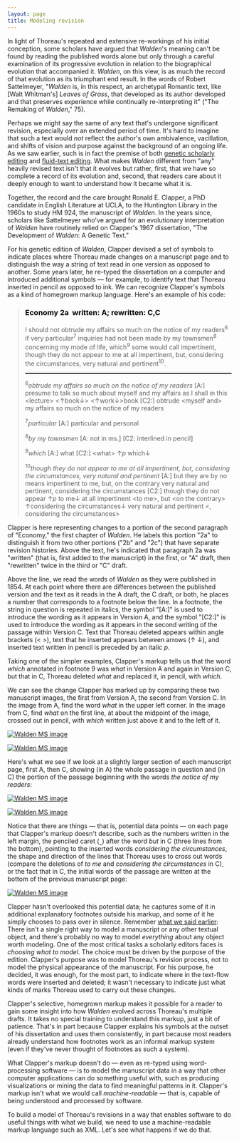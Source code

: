 ```yaml
---
layout: page
title: Modeling revision
---
```


In light of Thoreau's repeated and extensive re-workings of his initial conception, some scholars have argued that *Walden*'s meaning can't be found by reading the published words alone but only through a careful examination of its progressive evolution in relation to the biographical evolution that accompanied it. *Walden*, on this view, is as much the record of that evolution as its triumphant end result. In the words of Robert Sattelmeyer, "*Walden* is, in this respect, an archetypal Romantic text, like [Walt Whitman's] *Leaves of Grass*, that developed as its author developed and that preserves experience while continually re-interpreting it" ("The Remaking of *Walden*," 75).

Perhaps we might say the same of any text that's undergone significant revision, especially over an extended period of time. It's hard to imagine that such a text would *not* reflect the author's own ambivalence, vacillation, and shifts of vision and purpose against the background of an ongoing life. As we saw earlier, such is in fact the premise of both [genetic scholarly editing](/digital-scholarly-editing/editing/types-of-scholarly-editing#genetic-editing) and [fluid-text editing](/digital-scholarly-editing/editing/types-of-scholarly-editing#fluid-text-editing). What makes *Walden* different from "any" heavily revised text isn't that it evolves but rather, first, that we have so complete a record of its evolution and, second, that readers care about it deeply enough to want to understand how it became what it is.

Together, the record and the care brought Ronald E. Clapper, a PhD candidate in English Literature at UCLA, to the Huntington Library in the 1960s to study HM 924, the manuscript of *Walden*. In the years since, scholars like Sattelmeyer who've argued for an evolutionary interpretation of *Walden* have routinely relied on Clapper's 1967 dissertation, "The Development of *Walden*: A Genetic Text."

For his genetic edition of *Walden*, Clapper devised a set of symbols to indicate places where Thoreau made changes on a manuscript page and to distinguish the way a string of text read in one version as opposed to another. Some years later, he re-typed the dissertation on a computer and introduced additional symbols — for example, to identify text that Thoreau inserted in pencil as opposed to ink. We can recognize Clapper's symbols as a kind of homegrown markup language. Here's an example of his code:

<blockquote style="font-style:normal;">
<h3 style="color:#000;">Economy 2a &nbsp;written: A; rewritten: C,C</h3>  
<p>I should not obtrude my affairs so much on the notice of my readers<sup>6</sup> if very particular<sup>7</sup> inquiries had not been made by my townsmen<sup>8</sup> concerning my mode of life, which<sup>9</sup> some would call impertinent, though they do not appear to me at all impertinent, but, considering the circumstances, very natural and pertinent<sup>10</sup>.</p>
<hr style="border-top:1px solid black;" />
<p><sup>6</sup><em>obtrude my affairs so much on the notice of my readers</em> [A:] presume to talk so much about myself and my affairs as I shall in this &lt;lecture&gt; &lt;&uparrow;book&downarrow;&gt; &lt;&uparrow;work&downarrow;&gt;book [C2:] obtrude &lt;myself and&gt; my affairs so much on the notice of my readers</p>
<p><sup>7</sup><em>particular</em> [A:] particular and personal</p>
<p><sup>8</sup><em>by my townsmen</em> [A: not in ms.] [C2: interlined in pencil]</p>
<p><sup>9</sup><em>which</em> [A:] what [C2:] &lt;what&gt; &uparrow;<em>p</em> which&downarrow;</p>
<p><sup>10</sup><em>though they do not appear to me at all impertinent, but, considering the circumstances, very natural and pertinent</em> [A:] but they are by no means impertinent to me, but, on the contrary very natural and pertinent, considering the circumstances [C2:] though they do not appear &uparrow;<em>p</em> to me&downarrow; at all impertinent &lt;to me&gt;, but &lt;on the contrary&gt; &uparrow;considering the circumstances&downarrow; very natural and pertinent &lt;, considering the circumstances&gt;</p>
</blockquote>

Clapper is here representing changes to a portion of the second paragraph of "Economy," the first chapter of *Walden*. He labels this portion "2a" to distinguish it from two other portions ("2b" and "2c") that have separate revision histories. Above the text, he's indicated that paragraph 2a was "written" (that is, first added to the manuscript) in the first, or "A" draft, then "rewritten" twice in the third or "C" draft. 

Above the line, we read the words of *Walden* as they were published in 1854. At each point where there are differences between the published version and the text as it reads in the A draft, the C draft, or both, he places a number that corresponds to a footnote below the line. In a footnote, the string in question is repeated in italics, the symbol "[A:]" is used to introduce the wording as it appears in Version A, and the symbol "[C2:]" is used to introduce the wording as it appears in the second writing of the passage within Version C. Text that Thoreau deleted appears within angle brackets (&lt; &gt;), text that he inserted appears between arrows (&#8593; &#8595;), and inserted text written in pencil is preceded by an italic *p*.

Taking one of the simpler examples, Clapper's markup tells us that the word *which* annotated in footnote 9 was *what* in Version A and again in Version C, but that in C, Thoreau deleted *what* and replaced it, in pencil, with *which*.

We can see the change Clapper has marked up by comparing these two manuscript images, the first from Version A, the second from Version C. In the image from A, find the word *what* in the upper left corner. In the image from C, find *what* on the first line, at about the midpoint of the image, crossed out in pencil, with *which* written just above it and to the left of it.

[![Walden MS image](https://cdm16003.contentdm.oclc.org/digital/iiif/p16003coll16/8/1410,2920,6490,600/pct:30/0/default.jpg)](https://cdm16003.contentdm.oclc.org/digital/iiif/p16003coll16/8/1410,2920,6490,600/full/0/default.jpg)

[![Walden MS image](https://cdm16003.contentdm.oclc.org/digital/iiif/p16003coll16/435/680,1850,6557,735/pct:30/0/default.jpg)](https://cdm16003.contentdm.oclc.org/digital/iiif/p16003coll16/435/680,1850,6557,735/full/0/default.jpg)

Here's what we see if we look at a slightly larger section of each manuscript page, first A, then C, showing (in A) the whole passage in question and (in C) the portion of the passage beginning with the words *the notice of my readers*:

[![Walden MS image](https://cdm16003.contentdm.oclc.org/digital/iiif/p16003coll16/8/720,800,7230,3500/pct:30/0/default.jpg)](https://cdm16003.contentdm.oclc.org/digital/iiif/p16003coll16/8/720,800,7230,3500/pct:30/0/default.jpg)

[![Walden MS image](https://cdm16003.contentdm.oclc.org/digital/iiif/p16003coll16/435/560,750,7305,3030/pct:30/0/default.jpg)](https://cdm16003.contentdm.oclc.org/digital/iiif/p16003coll16/435/560,750,7305,3030/pct:30/0/default.jpg)

Notice that there are things — that is, potential data points — on each page that Clapper's markup doesn't describe, such as the numbers written in the left margin, the penciled caret (&#8248;) after the word *but* in C (three lines from the bottom), pointing to the inserted words *considering the circumstances*, the shape and direction of the lines that Thoreau uses to cross out words (compare the deletions of *to me* and *considering the circumstances* in C), or the fact that in C, the initial words of the passage are written at the bottom of the previous manuscript page:

[![Walden MS image](https://cdm16003.contentdm.oclc.org/digital/iiif/p16003coll16/434/670,8200,7415,1900/pct:30/0/default.jpg)](https://cdm16003.contentdm.oclc.org/digital/iiif/p16003coll16/434/670,8200,7415,1900/pct:30/0/default.jpg)

Clapper hasn't overlooked this potential data; he captures some of it in additional explanatory footnotes outside his markup, and some of it he simply chooses to pass over in silence. Remember [what we said earlier](/digital-scholarly-editing/encoding/markup-and-manuscripts): There isn't a single right way to model a manuscript or any other textual object, and there's probably no way to model *everything* about any object worth modeling. One of the most critical tasks a scholarly editors faces is *choosing what to model*. The choice must be driven by the purpose of the edition. Clapper's purpose was to model Thoreau's revision process, not to model the physical appearance of the manuscript. For his purpose, he decided, it was enough, for the most part, to indicate where in the text-flow words were inserted and deleted; it wasn't necessary to indicate just what kinds of marks Thoreau used to carry out these changes.

Clapper's selective, homegrown markup makes it possible for a reader to gain some insight into how *Walden* evolved across Thoreau's multiple drafts. It takes no special training to understand this markup, just a bit of patience. That's in part because Clapper explains his symbols at the outset of his dissertation and uses them consistently, in part because most readers already understand how footnotes work as an informal markup system (even if they've never thought of footnotes as such a system).

What Clapper's markup doesn't do — even as re-typed using word-processing software — is to model the manuscript data in a way that other computer applications can do something useful with, such as producing visualizations or mining the data to find meaningful patterns in it. Clapper's markup isn't what we would call *machine-readable* — that is, capable of being understood and processed by software.

To build a model of Thoreau's revisions in a way that enables software to do useful things with what we build, we need to use a machine-readable markup language such as XML. Let's see what happens if we do that.

<!-- Next after: TEI as a standard for XML; history, etc. -->

<!-- Next after: Using the Walden MS image spreadsheet. Sand foliage example -->

<!-- Next after: Using Walden MS in the classroom; Rebecca's students' examples -->

<!-- Next after: IIIF images -->

<!-- Next after: other ways to tell revision stories using MS: eg, TimelineJS -->